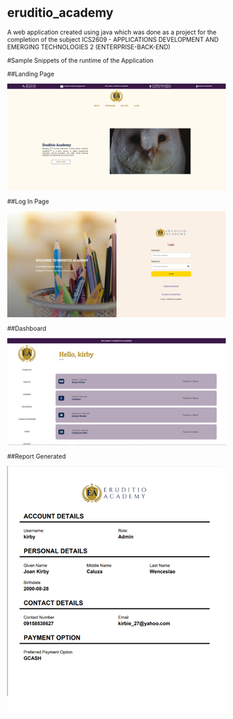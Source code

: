 # eruditio_academy
A web application created using java which was done as a project for the completion of the subject ICS2609 - APPLICATIONS DEVELOPMENT AND EMERGING TECHNOLOGIES 2 (ENTERPRISE-BACK-END)

#Sample Snippets of the runtime of the Application

##Landing Page
<p align="center">
<img src="s1.png" width="600" title="Landing Page">
</p>

##Log In Page
<p align="center">
<img src="s2.png" width="600" title="Login Page">
</p>

##Dashboard
<p align="center">
<img src="s3.png" width="600" title="Dashboard Page">
</p>

##Report Generated
<p align="center">
<img src="s4.png" width="600" title="Report Generated">
</p>
